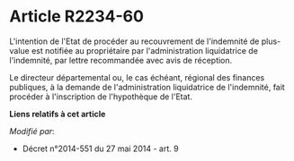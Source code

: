 # Article R2234-60

L'intention de l'Etat de procéder au recouvrement de l'indemnité de plus-value est notifiée au propriétaire par
l'administration liquidatrice de l'indemnité, par lettre recommandée avec avis de réception. 

Le  directeur départemental ou, le cas échéant, régional des finances publiques, à la demande de l'administration
liquidatrice de l'indemnité, fait procéder à l'inscription de l'hypothèque de l'Etat.

**Liens relatifs à cet article**

_Modifié par_:

  - Décret n°2014-551 du 27 mai 2014 - art. 9

